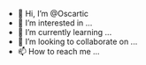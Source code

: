 - 👋 Hi, I’m @Oscartic
- 👀 I’m interested in ...
- 🌱 I’m currently learning ...
- 💞️ I’m looking to collaborate on ...
- 📫 How to reach me ...

<!---
Oscartic/Oscartic is a ✨ special ✨ repository because its `README.md` (this file) appears on your GitHub profile.
You can click the Preview link to take a look at your changes.
--->

